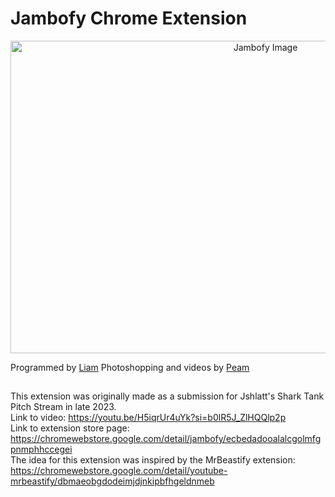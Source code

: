 # Jambofy Chrome Extension



<p align="center">
  <img src="../critterify-Jambofy/assets/images/2.png" alt="Jambofy Image" width = "800" height="500" style="align-items=center; justify-content=center;" />
  </p>

Programmed by [Liam](https://www.youtube.com/@puffbee21) 
Photoshopping and videos by [Peam](https://www.youtube.com/@Sopeamy)
<br />

##

This extension was originally made as a submission for Jshlatt's Shark Tank Pitch Stream in late 2023. 
<br />
Link to video:
https://youtu.be/H5iqrUr4uYk?si=b0lR5J_ZlHQQlp2p 
<br />
Link to extension store page:
https://chromewebstore.google.com/detail/jambofy/ecbedadooalalcgolmfgpnmphhccegei 
<br />
The idea for this extension was inspired by the MrBeastify extension:
<br />
https://chromewebstore.google.com/detail/youtube-mrbeastify/dbmaeobgdodeimjdjnkipbfhgeldnmeb
